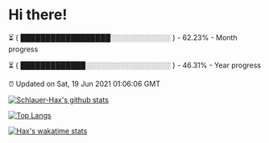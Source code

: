 # Hi there!

⏳ { ██████████████████░░░░░░░░░░░░ } - 62.23% - Month progress

⏳ { █████████████░░░░░░░░░░░░░░░░░ } - 46.31% - Year progress

⏰ Updated on Sat, 19 Jun 2021 01:06:06 GMT


[![Schlauer-Hax's github stats](https://github-readme-stats.vercel.app/api?username=Schlauer-Hax&show_icons=true&theme=dark&count_private=true)](https://github.com/Schlauer-Hax)


[![Top Langs](https://github-readme-stats.vercel.app/api/top-langs/?username=Schlauer-Hax&layout=compact&theme=dark)](https://github.com/Schlauer-Hax?tab=repositories)


[![Hax's wakatime stats](https://github-readme-stats.vercel.app/api/wakatime?username=Hax&theme=dark)](https://wakatime.com/@Hax)

